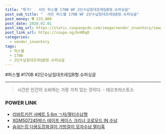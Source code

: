 ```yaml
--- 
title: "특가!   샤인 퍼스웰 170B WF 2단수납침대프레임B형.슈퍼싱글" 
post_sub_title: "  샤인 퍼스웰 170B WF 2단수납침대프레임B형.슈퍼싱글" 
post_money: ₩ 233,000 
post_date: 2020.02.01 
post_img_url: https://static.coupangcdn.com/image/vendor_inventory/images/2018/09/01/16/2/1f309c4c-5def-4df7-902a-d1456dec493f.jpg 
post_link_url: https://coupa.ng/bnRDqO 
categories: 
  - vendor_inventory 
tags: 
  - 퍼스웰 
  - 170B 
  - 2단수납침대프레임B형.슈퍼싱글 
--- 
```

  #퍼스웰 #170B #2단수납침대프레임B형.슈퍼싱글 
<hr> 

> 시간은 인간이 소비하는 가장 가치 있는 것이다. - 테오프라스토스 


### POWER LINK

* <a href="https://blog.naver.com/fasyy4321/221785869360" target="_blank">리바트키친 샤베트 5 6m ㄱ자/멀티수납형</a>
* <a href="https://blog.naver.com/fasyy4321/221783620340" target="_blank">XGM507245박스 테이프 케이스 크리너 코로모드 IN 수납</a>
* <a href="https://blog.naver.com/fasyy4321/221791469527" target="_blank">숨쉬는집 다용도잡화걸이 가방걸이 모자수납 멀티훅</a>
